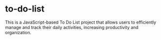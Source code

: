 # to-do-list
This is a JavaScript-based To Do List project that allows users to efficiently manage and track their daily activities, increasing productivity and organization.

